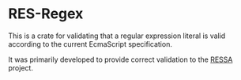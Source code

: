 # RES-Regex
This is a crate for validating that a regular expression literal is
valid according to the current EcmaScript specification. 

It was primarily developed to provide correct validation to
the [RESSA](https://github.com/FreeMasen/RESSA) project.